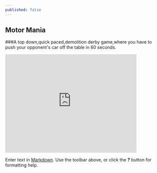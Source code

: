 ```yaml
---
published: false
---
```



## Motor Mania
###A top down,quick paced,demolition derby game,where you have to push your opponent's car off the table in 60 seconds.
<iframe width="420" height="315" src="https://www.youtube.com/embed/pjxKk7TVkGc" frameborder="0" allowfullscreen></iframe>

Enter text in [Markdown](http://daringfireball.net/projects/markdown/). Use the toolbar above, or click the **?** button for formatting help.
